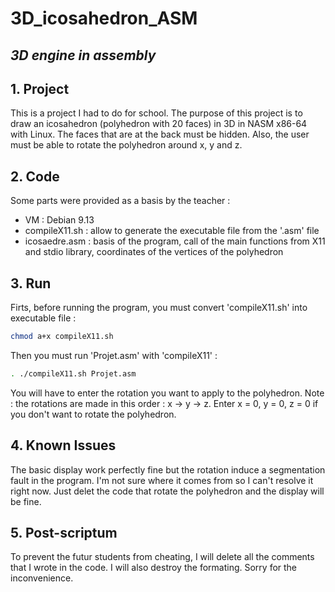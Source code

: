 # 3D_icosahedron_ASM
## _3D engine in assembly_

## 1. Project
This is a project I had to do for school. 
The purpose of this project is to draw an icosahedron (polyhedron with 20 faces) in 3D in NASM x86-64 with Linux.
The faces that are at the back must be hidden. Also, the user must be able to rotate the polyhedron around x, y and z.

## 2. Code
Some parts were provided as a basis by the teacher :
- VM : Debian 9.13
- compileX11.sh : allow to generate the executable file from the '.asm' file
- icosaedre.asm : basis of the program, call of the main functions from X11 and stdio library, coordinates of the vertices of the polyhedron

## 3. Run
Firts, before running the program, you must convert 'compileX11.sh' into executable file :
```sh
chmod a+x compileX11.sh
```

Then you must run 'Projet.asm' with 'compileX11' :
```sh
. ./compileX11.sh Projet.asm
```

You will have to enter the rotation you want to apply to the polyhedron. 
Note : the rotations are made in this order : x -> y -> z.
Enter x = 0, y = 0, z = 0 if you don't want to rotate the polyhedron.

## 4. Known Issues
The basic display work perfectly fine but the rotation induce a segmentation fault in the program.
I'm not sure where it comes from so I can't resolve it right now.
Just delet the code that rotate the polyhedron and the display will be fine.

## 5. Post-scriptum
To prevent the futur students from cheating, I will delete all the comments that I wrote in the code. I will also destroy the formating.
Sorry for the inconvenience.
